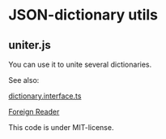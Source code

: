 # JSON-dictionary utils

## uniter.js

You can use it to unite several dictionaries.


See also:

[dictionary.interface.ts](https://github.com/andrew2020wit/foreign-reader/blob/master/dictionary/dictionary.interface.ts)

[Foreign Reader](https://github.com/andrew2020wit/foreign-reader)


This code is under MIT-license.

